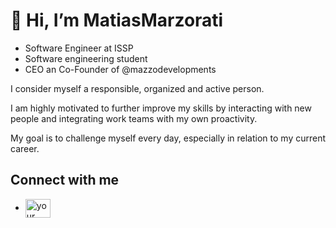 # 👋 Hi, I’m MatiasMarzorati

- Software Engineer at ISSP
- Software engineering student
- CEO an Co-Founder of @mazzodevelopments

I consider myself a responsible, organized and active person.

I am highly motivated to further improve my skills by interacting with new people and integrating work teams with my own proactivity.

My goal is to challenge myself every day, especially in relation to my current career.

## Connect with me
<ul>
  <li><a href="https://www.linkedin.com/in/your-linkedin-profile" target="_blank"><img align="center" src="https://raw.githubusercontent.com/rahuldkjain/github-profile-readme-generator/master/src/images/icons/Social/linked-in-alt.svg" alt="your name" height="30" width="40" /></a></li>
   
</ul>
